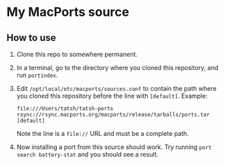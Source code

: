 # My MacPorts source

## How to use

1. Clone this repo to somewhere permanent.
2. In a terminal, go to the directory where you cloned this repository, and run `portindex`.
3. Edit `/opt/local/etc/macports/sources.conf` to contain the path where you cloned this repository before the line with `[default]`. Example:

   ```plain
   file:///Users/tatsh/tatsh-ports
   rsync://rsync.macports.org/macports/release/tarballs/ports.tar [default]
   ```

   Note the line is a `file://` URL and must be a complete path.
4. Now installing a port from this source should work. Try running `port search battery-stat` and you should see a result.
